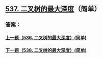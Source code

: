 ## [537. 二叉树的最大深度](https://leetcode-cn.com/problems/merge-two-sorted-lists/)（简单）





### 答案：



#### [上一题（536. 二叉树的最大深度）(简单)](https://github.com/sdwwld/leetCode/blob/master/src/main/java/com/wld/java/leetcode/leetCode0536.md)

#### [下一题（538. 二叉树的最大深度）(简单)](https://github.com/sdwwld/leetCode/blob/master/src/main/java/com/wld/java/leetcode/leetCode0538.md)